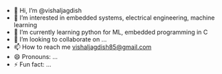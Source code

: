 - 👋 Hi, I’m @vishaljagdish
- 👀 I’m interested in embedded systems, electrical engineering, machine learning
- 🌱 I’m currently learning python for ML, embedded programming in C
- 💞️ I’m looking to collaborate on ...
- 📫 How to reach me vishaljagdish85@gmail.com 
- 😄 Pronouns: ...
- ⚡ Fun fact: ...

<!---
vishaljagdish/vishaljagdish is a ✨ special ✨ repository because its `README.md` (this file) appears on your GitHub profile.
You can click the Preview link to take a look at your changes.
--->
